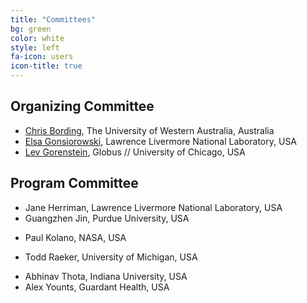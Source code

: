 ```yaml
---
title: "Committees"
bg: green
color: white
style: left
fa-icon: users
icon-title: true
---
```


## Organizing Committee

* [Chris Bording](https://www.uwa.edu.au), The University of Western Australia, Australia
* [Elsa Gonsiorowski](https://computation.llnl.gov/about/our-people/highlights/elsa-gonsiorowski), Lawrence Livermore National Laboratory, USA
* [Lev Gorenstein](https://globus.org), Globus // University of Chicago, USA

## Program Committee

<!-- * David E. Bernholdt, Oak Ridge National Laboratory, USA -->
<!-- * Susan Chacko, National Institutes of Health, USA -->
<!-- * Christopher Harris, Pawsey Supercomputing Center, Australia -->
* Jane Herriman, Lawrence Livermore National Laboratory, USA
* Guangzhen Jin, Purdue University, USA
<!-- * Vasileios Karakasis, NVIDIA, Switzerland -->
* Paul Kolano, NASA, USA
<!-- * Geoffrey Lentner, Purdue University, USA -->
* Todd Raeker, University of Michigan, USA
<!-- * Nannan Shan, Purdue University, USA -->
* Abhinav Thota, Indiana University, USA
* Alex Younts, Guardant Health, USA

<!-- Past committee members -->
<!-- * Robert McLay, TACC, USA -->
<!-- * Mozhgan Kabiri-Chimeh, NVIDIA, United Kingdom -->
<!-- * Kevin Manalo, PACE, Georgia Institute of Technology, USA -->
<!-- * Daniel Ahlin, PDC Center for High Performance Computing, Sweden -->
<!-- * Fabrice Cantos, NIWA, National Institute of Water and Atmospheric Research, New Zealand -->
<!-- * Eric Engquist, Rice University, USA -->
